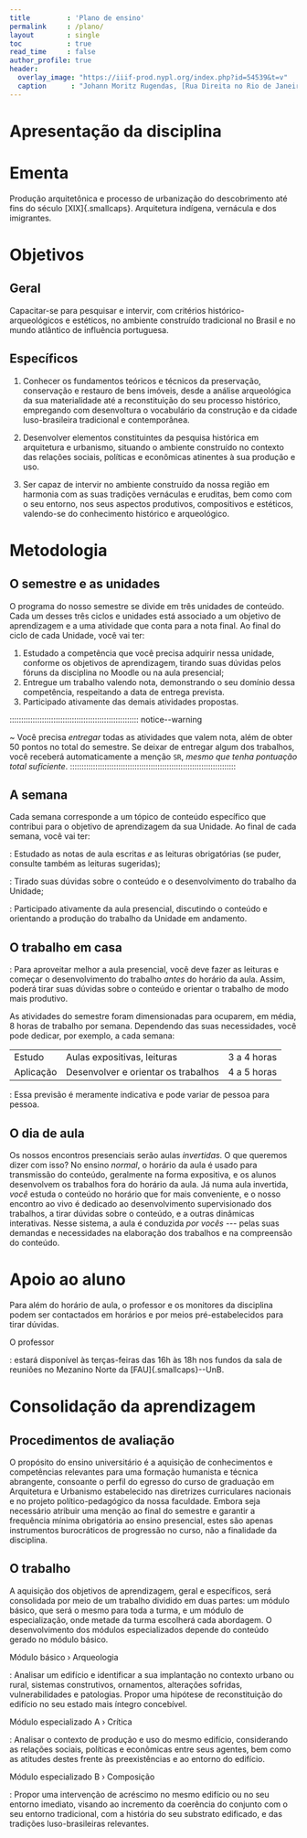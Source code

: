 ```yaml
---
title         : 'Plano de ensino'
permalink     : /plano/
layout        : single
toc           : true
read_time     : false
author_profile: true
header:
  overlay_image: "https://iiif-prod.nypl.org/index.php?id=54539&t=v"
  caption      : "Johann Moritz Rugendas, [Rua Direita no Rio de Janeiro](https://digitalcollections.nypl.org/items/510d47d9-7b85-a3d9-e040-e00a18064a99), 1835"
---
```


# Apresentação da disciplina #

# Ementa #

Produção arquitetônica e processo de urbanização do descobrimento até
fins do século [XIX]{.smallcaps}. Arquitetura indígena, vernácula e dos
imigrantes.

# Objetivos #

## Geral ##

Capacitar-se para pesquisar e intervir, com critérios
histórico-arqueológicos e estéticos, no ambiente construído tradicional
no Brasil e no mundo atlântico de influência portuguesa.

## Específicos ##

1. Conhecer os fundamentos teóricos e técnicos da preservação,
   conservação e restauro de bens imóveis, desde a análise arqueológica
   da sua materialidade até a reconstituição do seu processo histórico,
   empregando com desenvoltura o vocabulário da construção e da cidade
   luso-brasileira tradicional e contemporânea.

2. Desenvolver elementos constituintes da pesquisa histórica em
   arquitetura e urbanismo, situando o ambiente construído no contexto
   das relações sociais, políticas e econômicas atinentes à sua produção
   e uso.

3. Ser capaz de intervir no ambiente construído da nossa região em
   harmonia com as suas tradições vernáculas e eruditas, bem como com o
   seu entorno, nos seus aspectos produtivos, compositivos e estéticos,
   valendo-se do conhecimento histórico e arqueológico.

# Metodologia #

## O semestre e as unidades ##

O programa do nosso semestre se divide em três unidades de conteúdo.
Cada um desses três ciclos e unidades está associado a um objetivo de
aprendizagem e a uma atividade que conta para a nota final. Ao final do
ciclo de cada Unidade, você vai ter:

1. Estudado a competência que você precisa adquirir nessa unidade,
   conforme os objetivos de aprendizagem, tirando suas dúvidas pelos
   fóruns da disciplina no Moodle ou na aula presencial;
2. Entregue um trabalho valendo nota, demonstrando o seu domínio dessa
   competência, respeitando a data de entrega prevista.
3. Participado ativamente das demais atividades propostas.

:::::::::::::::::::::::::::::::::::::::::::::::::::::::: notice--warning
<i class="fas fa-exclamation-triangle"></i>

~ Você precisa *entregar* todas as atividades que valem nota,
  além de obter 50 pontos no total do semestre. Se deixar de entregar
  algum dos trabalhos, você receberá automaticamente a menção `SR`,
  *mesmo que tenha pontuação total suficiente*.
::::::::::::::::::::::::::::::::::::::::::::::::::::::::::::::::::::::::

## A semana ##

<!--
   -A semana é o nosso bloco
   -mínimo de trabalho: o conteúdo, o controle de frequência e a entrega de
   -atividades, por exemplo, são programados *por semana* e não por *dia* de
   -aula.
   -->

Cada semana corresponde a um tópico de conteúdo específico que contribui
para o objetivo de aprendizagem da sua Unidade.
Ao final de cada semana, você vai ter:

<i class="fas fa-book-reader"></i>

: Estudado as notas de aula escritas *e* as leituras obrigatórias (se
  puder, consulte também as leituras sugeridas);

<i class="fas fa-comments"></i>

: Tirado suas dúvidas sobre o conteúdo e o desenvolvimento do trabalho
  da Unidade;

<i class="fas fa-chalkboard-teacher"></i>

: Participado ativamente da aula presencial, discutindo o conteúdo e
  orientando a produção do trabalho da Unidade em andamento.

## O trabalho em casa ##

<i class="fas fa-calendar-check"></i>

: Para aproveitar melhor a aula presencial, você deve fazer as leituras
  e começar o desenvolvimento do trabalho *antes* do horário da aula.
  Assim, poderá tirar suas dúvidas sobre o conteúdo e orientar o
  trabalho de modo mais produtivo.

As atividades do semestre foram dimensionadas para ocuparem, em média, 8
horas de trabalho por semana. Dependendo das suas necessidades, você pode
dedicar, por exemplo, a cada semana:

|           |                                     |             |
|-----------|-------------------------------------|-------------|
| Estudo    | Aulas expositivas, leituras         | 3 a 4 horas |
| Aplicação | Desenvolver e orientar os trabalhos | 4 a 5 horas |

<i class="fas fa-exclamation-triangle"></i> 

: Essa previsão é meramente indicativa e pode variar de pessoa para pessoa.

## O dia de aula ##

Os nossos encontros presenciais serão aulas *invertidas*. O
que queremos dizer com isso? No ensino *normal*, o horário da aula é
usado para transmissão do conteúdo, geralmente na forma expositiva, e os
alunos desenvolvem os trabalhos fora do horário da aula. Já numa aula
invertida, *você* estuda o conteúdo no horário que for mais
conveniente, e o nosso encontro ao vivo é dedicado ao desenvolvimento
supervisionado dos trabalhos, a tirar dúvidas sobre o conteúdo, e a
outras dinâmicas interativas. Nesse sistema, a aula é conduzida *por
vocês* --- pelas suas demandas e necessidades na elaboração dos
trabalhos e na compreensão do conteúdo.

# Apoio ao aluno #

Para além do horário de aula, o professor e os monitores da disciplina
podem ser contactados em horários e por meios pré-estabelecidos para
tirar dúvidas.

O professor

: estará disponível às terças-feiras das 16h às 18h nos fundos da sala
  de reuniões no Mezanino Norte da [FAU]{.smallcaps}--UnB.

# Consolidação da aprendizagem #

## Procedimentos de avaliação ##

O propósito do ensino universitário é a aquisição de conhecimentos e
competências relevantes para uma formação humanista e técnica
abrangente, consoante o perfil do egresso do curso de graduação em
Arquitetura e Urbanismo estabelecido nas diretrizes curriculares
nacionais e no projeto político-pedagógico da nossa faculdade. Embora
seja necessário atribuir uma menção ao final do semestre e garantir a
frequência mínima obrigatória ao ensino presencial, estes são apenas
instrumentos burocráticos de progressão no curso, não a finalidade da
disciplina.

## O trabalho ##

A aquisição dos objetivos de aprendizagem, geral e específicos, será
consolidada por meio de um trabalho dividido em duas partes: um módulo
básico, que será o mesmo para toda a turma, e um módulo de
especialização, onde metade da turma escolherá cada abordagem. O
desenvolvimento dos módulos especializados depende do conteúdo gerado no
módulo básico.

Módulo básico › Arqueologia

: Analisar um edifício e identificar a sua implantação no contexto
  urbano ou rural, sistemas construtivos, ornamentos, alterações
  sofridas, vulnerabilidades e patologias. Propor uma hipótese de
  reconstituição do edifício no seu estado mais íntegro concebível.

Módulo especializado A › Crítica

: Analisar o contexto de produção e uso do mesmo edifício, considerando
  as relações sociais, políticas e econômicas entre seus agentes, bem
  como as atitudes destes frente às preexistências e ao entorno do
  edifício.

Módulo especializado B › Composição

: Propor uma intervenção de acréscimo no mesmo edifício ou no seu
  entorno imediato, visando ao incremento da coerência do conjunto com o
  seu entorno tradicional, com a história do seu substrato edificado, e
  das tradições luso-brasileiras relevantes.

